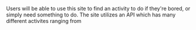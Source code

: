Users will be able to use this site to find an activity to do if they're bored, or simply need something to do. The site utilizes an API which has many different activites ranging from  

